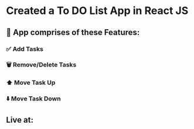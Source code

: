 <h1>Created a To DO List App in React JS</h2>
<h2>📝 App comprises of these Features:
<h3>✅ Add Tasks</h3>
<h3>🗑️ Remove/Delete Tasks</h3>
<h3>⬆️ Move Task Up</h3>
<h3>⬇️ Move Task Down</h2></h3>
<h2>Live at: </h2>
